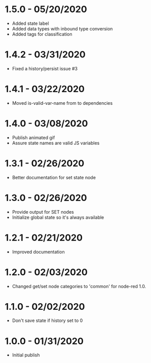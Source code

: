 1.5.0 - 05/20/2020
==================

  * Added state label
  * Added data types with inbound type conversion
  * Added tags for classification

1.4.2 - 03/31/2020
==================

  * Fixed a history/persist issue #3

1.4.1 - 03/22/2020
==================

  * Moved is-valid-var-name from to dependencies

1.4.0 - 03/08/2020
==================

  * Publish animated gif
  * Assure state names are valid JS variables

1.3.1 - 02/26/2020
==================

  * Better documentation for set state node

1.3.0 - 02/26/2020
==================

  * Provide output for SET nodes
  * Initialize global state so it's always available

1.2.1 - 02/21/2020
==================

  * Improved documentation

1.2.0 - 02/03/2020
==================

  * Changed get/set node categories to 'common' for node-red 1.0.

1.1.0 - 02/02/2020
==================

  * Don't save state if history set to 0


1.0.0 - 01/31/2020
==================

  * Initial publish
